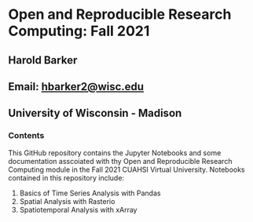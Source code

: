 # Open and Reproducible Research Computing: Fall 2021

## Harold Barker
## Email: [hbarker2@wisc.edu](mailto:hbarker2@wisc.edu)
## University of Wisconsin - Madison


### Contents

This GitHub repository contains the Jupyter Notebooks and some documentation asscoiated with thy Open and Reproducible Research Computing module in the Fall 2021 CUAHSI Virtual University. Notebooks contained in this repository include:

1. Basics of Time Series Analysis with Pandas
2. Spatial Analysis with Rasterio
3. Spatiotemporal Analysis with xArray
